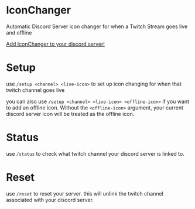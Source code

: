 # IconChanger
Automatic Discord Server icon changer for when a Twitch Stream goes live and offline

[Add IconChanger to your discord server!](https://discord.com/api/oauth2/authorize?client_id=1072033783500517437&permissions=2080&scope=bot%20applications.commands)

# Setup
use `/setup <channel> <live-icon>` to set up icon changing for when that twitch channel goes live

you can also use `/setup <channel> <live-icon> <offline-icon>` if you want to add an offline icon. Without the `<offline-icon>` argument, 
your current discord server icon will be treated as the offline icon.

# Status
use `/status` to check what twitch channel your discord server is linked to.

# Reset
use `/reset` to reset your server. this will unlink the twitch channel associated with your discord server.
